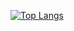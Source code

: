 [![Top Langs](https://github-readme-stats.vercel.app/api/top-langs/?username=rickyraz&hide=html,scss,css,cmake,php,astro,dart&layout=compact&hide_progress=true)](https://github.com/rickyraz/github-readme-stats)

<!---
![Anurag's GitHub stats](https://github-readme-stats.vercel.app/api?username=rickyraz&show_icons=true&theme=prussian)

rickyraz/rickyraz is a ✨ special ✨ repository because its `README.md` (this file) appears on your GitHub profile.
You can click the Preview link to take a look at your changes.
--->
